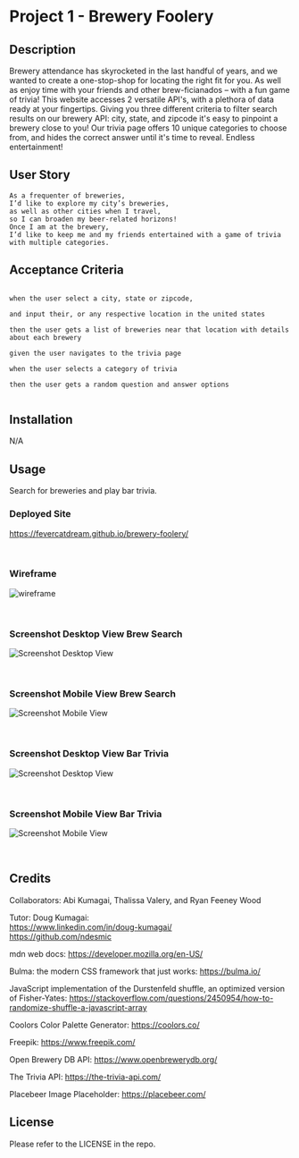 # Project 1 - Brewery Foolery

## Description

Brewery attendance has skyrocketed in the last handful of years, and we wanted to create a one-stop-shop for locating the right fit for you. As well as enjoy time with your friends and other brew-ficianados – with a fun game of trivia! This website accesses 2 versatile API's, with a plethora of data ready at your fingertips. Giving you three different criteria to filter search results on our brewery API: city, state, and zipcode it's easy to pinpoint a brewery close to you! Our trivia page offers 10 unique categories to choose from, and hides the correct answer until it's time to reveal. Endless entertainment!

## User Story

```
As a frequenter of breweries,
I’d like to explore my city’s breweries,
as well as other cities when I travel,
so I can broaden my beer-related horizons!
Once I am at the brewery,
I’d like to keep me and my friends entertained with a game of trivia with multiple categories.
```

## Acceptance Criteria

```Given the user navigates to the homepage

when the user select a city, state or zipcode,

and input their, or any respective location in the united states

then the user gets a list of breweries near that location with details about each brewery

given the user navigates to the trivia page

when the user selects a category of trivia

then the user gets a random question and answer options


```

## Installation

N/A

## Usage

Search for breweries and play bar trivia.

### Deployed Site

https://fevercatdream.github.io/brewery-foolery/

<br />

### Wireframe

![wireframe](./assets/images/wireframe-diff-page-views-brewery-info.png)

<br />

### Screenshot Desktop View Brew Search

![Screenshot Desktop View](./assets/images/screenshot-desktop-brew-search.png)

<br />

### Screenshot Mobile View Brew Search

![Screenshot Mobile View](./assets/images/screenshot-mobile-brew-search.png)

<br />

### Screenshot Desktop View Bar Trivia

![Screenshot Desktop View](./assets/images/screenshot-desktop-bar-trivia.png)

<br />

### Screenshot Mobile View Bar Trivia

![Screenshot Mobile View](./assets/images/screenshot-mobile-bar-trivia.png)

<br />

## Credits

Collaborators: Abi Kumagai, Thalissa Valery, and Ryan Feeney Wood

Tutor: Doug Kumagai:
<br />
https://www.linkedin.com/in/doug-kumagai/
<br />
https://github.com/ndesmic

mdn web docs: https://developer.mozilla.org/en-US/

Bulma: the modern CSS framework that just works: https://bulma.io/

JavaScript implementation of the Durstenfeld shuffle, an optimized version of Fisher-Yates: https://stackoverflow.com/questions/2450954/how-to-randomize-shuffle-a-javascript-array

Coolors Color Palette Generator: https://coolors.co/

Freepik: https://www.freepik.com/

Open Brewery DB API: https://www.openbrewerydb.org/

The Trivia API: https://the-trivia-api.com/

Placebeer Image Placeholder: https://placebeer.com/

## License

Please refer to the LICENSE in the repo.
